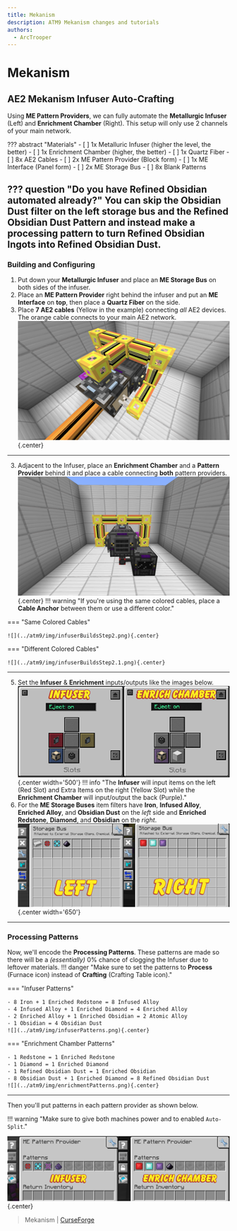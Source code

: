 ```yaml
---
title: Mekanism
description: ATM9 Mekanism changes and tutorials
authors:
  - ArcTrooper
---  
```


# Mekanism

## AE2 Mekanism Infuser Auto-Crafting

Using **ME Pattern Providers**, we can fully automate the **Metallurgic Infuser** (Left) and **Enrichment Chamber** (Right). This setup will only use 2 channels of your main network.

??? abstract "Materials"
	- [ ] 1x Metalluric Infuser (higher the level, the better)
	- [ ] 1x Enrichment Chamber (higher, the better)
	- [ ] 1x Quartz Fiber
	- [ ] 8x AE2 Cables
	- [ ] 2x ME Pattern Provider (Block form)
	- [ ] 1x ME Interface (Panel form)
	- [ ] 2x ME Storage Bus
	- [ ] 8x Blank Patterns
	
??? question "Do you have Refined Obsidian automated already?"
	You can skip the **Obsidian Dust** filter on the left storage bus and the **Refined Obsidian Dust Pattern** and instead make a processing pattern to turn **Refined Obsidian Ingots** into **Refined Obsidian Dust**.
---
### Building and Configuring

1. Put down your **Metallurgic Infuser** and place an **ME Storage Bus** on both sides of the infuser.
2. Place an **ME Pattern Provider** right behind the infuser and put an **ME Interface** on **top**, then place a **Quartz Fiber** on the side.
3. Place **7 AE2 cables** (Yellow in the example) connecting *all* AE2 devices. The orange cable connects to your main AE2 network.
![](../atm9/img/infuserBuildStep1.png){.center}

---

3. Adjacent to the Infuser, place an **Enrichment Chamber** and a **Pattern Provider** behind it and place a cable connecting **both** pattern providers.
![](../atm9/img/infuserOverview.png){.center}
!!! warning "If you're using the same colored cables, place a **Cable Anchor** between them or use a different color."

=== "Same Colored Cables"

	![](../atm9/img/infuserBuildsStep2.png){.center}

=== "Different Colored Cables"

	![](../atm9/img/infuserBuildsStep2.1.png){.center}

---

5. Set the **Infuser** & **Enrichment**  inputs/outputs like the images below.
![](../atm9/img/infuserEnrichIO.png){.center width='500'}
!!! info "The **Infuser** will input items on the left (Red Slot) and Extra Items on the right (Yellow Slot) while the **Enrichment Chamber** will input/output the back (Purple)."
6. For the **ME Storage Buses** item filters have **Iron**, **Infused Alloy**, **Enriched Alloy**, and **Obsidian Dust** on the *left* side and **Enriched Redstone**, **Diamond**, and **Obsidian** on the *right*.
![](../atm9/img/infuserStorageBusConfig.png){.center width='650'}

---

### Processing Patterns

Now, we'll encode the **Processing Patterns**. These patterns are made so there will be a *(essentially)* 0% chance of clogging the Infuser due to leftover materials.
!!! danger "Make sure to set the patterns to **Process** (Furnace icon) instead of **Crafting** (Crafting Table icon)."

=== "Infuser Patterns"

	- 8 Iron + 1 Enriched Redstone = 8 Infused Alloy
	- 4 Infused Alloy + 1 Enriched Diamond = 4 Enriched Alloy
	- 2 Enriched Alloy + 1 Enriched Obsidian = 2 Atomic Alloy
	- 1 Obsidian = 4 Obsidian Dust
	![](../atm9/img/infuserPatterns.png){.center}

=== "Enrichment Chamber Patterns"
	
	- 1 Redstone = 1 Enriched Redstone
	- 1 Diamond = 1 Enriched Diamond
	- 1 Refined Obsidian Dust = 1 Enriched Obsidian
	- 8 Obsidian Dust + 1 Enriched Diamond = 8 Refined Obsidian Dust
	![](../atm9/img/enrichmentPatterns.png){.center}

---

Then you'll put patterns in each pattern provider as shown below.

!!! warning "Make sure to give both machines power and to enabled `Auto-Split`."

![](../atm9/img/infuserPatternProvider.png){.center}

> Mekanism | [CurseForge](https://legacy.curseforge.com/minecraft/mc-mods/mekanism)
